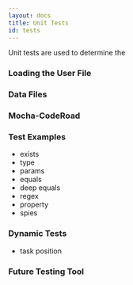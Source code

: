 ```yaml
---
layout: docs
title: Unit Tests
id: tests
---
```


Unit tests are used to determine the 

### Loading the User File

### Data Files

### Mocha-CodeRoad

### Test Examples

* exists
* type
* params
* equals
* deep equals
* regex
* property
* spies

### Dynamic Tests

* task position

### Future Testing Tool
